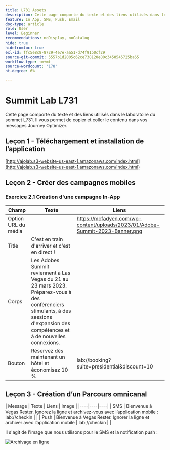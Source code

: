 ```yaml
---
title: L731 Assets
description: Cette page comporte du texte et des liens utilisés dans le laboratoire du sommet L731.
feature: In App, SMS, Push, Email
doc-type: article
role: User
level: Beginner
recommendations: noDisplay, noCatalog
hide: true
hidefromtoc: true
exl-id: ffc5e8c8-8729-4e7e-aa51-d74f91b0cf29
source-git-commit: 5557b1d2005c62ce738120e80c3450545725ba65
workflow-type: tm+mt
source-wordcount: '178'
ht-degree: 6%

---
```


# Summit Lab L731

Cette page comporte du texte et des liens utilisés dans le laboratoire du sommet L731. Il vous permet de copier et coller le contenu dans vos messages Journey Optimizer.

## Leçon 1 - Téléchargement et installation de l’application

[http://ajolab.s3-website-us-east-1.amazonaws.com/index.html](http://ajolab.s3-website-us-east-1.amazonaws.com/index.html)

## Leçon 2 - Créer des campagnes mobiles

### Exercice 2.1 Création d&#39;une campagne In-App

| Champ | Texte | Liens |
|----|----|----|
| Option URL du média |  | https://mcfadyen.com/wp-content/uploads/2023/01/Adobe-Summit-2023-Banner.png |
| Title | C&#39;est en train d&#39;arriver et c&#39;est en direct ! |  |
| Corps | Les Adobes Summit reviennent à Las Vegas du 21 au 23 mars 2023. Préparez-vous à des conférenciers stimulants, à des sessions d&#39;expansion des compétences et à de nouvelles connexions. |  |
| Bouton | Réservez dès maintenant un hôtel et économisez 10 % | lab://booking?suite=presidential&amp;discount=10 |


## Leçon 3 - Création d’un Parcours omnicanal

| Message | Texte | Liens | Image |
|----|----|----|
| SMS | Bienvenue à Vegas Rester. Ignorez la ligne et archivez-vous avec l’application mobile : lab://checkin |  |
| Push | Bienvenue à Vegas Rester. Ignorer la ligne et archiver avec l’application mobile | lab://checkin |  |


Il s&#39;agit de l&#39;image que nous utilisons pour le SMS et la notification push :

![Archivage en ligne](/help/assets/vegas_online_check_in.jpeg)
